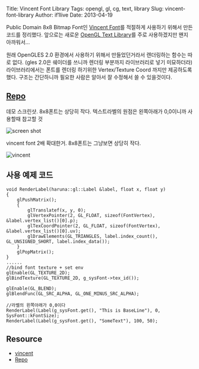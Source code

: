 Title: Vincent Font Library
Tags: opengl, gl, cg, text, library
Slug: vincent-font-library
Author: if1live
Date: 2013-04-19

Public Domain 8x8 Bitmap Font인 [Vincent Font][vincent]를 적절하게 사용하기 위해서 만든 코드를 정리했다.
앞으로는 새로운 [OpenGL Text Library]({filename}opengl-text-library.md)를 주로 사용하겠지만 왠지 아까워서...

원래 OpenGLES 2.0 환경에서 사용하기 위해서 만들었던거라서 렌더링하는 함수는 따로 없다. (gles 2.0은 쉐이더를 쓰니까 렌더링 부분까지 라이브러리로 넣기 미묘하더라)
라이브러리에서는 폰트를 렌더링 하기위한 Vertex/Texture Coord 까지만 제공하도록했다. 구조는 간단하니까 필요한 사람은 알아서 잘 수정해서 쓸 수 있을것이다.

## [Repo][repo]

데모 스크린샷. 8x8폰트는 상당히 작다.
텍스트라벨의 원점은 왼쪽아래가 0,0이니까 사용할때 참고할 것

![screen shot]({filename}../static/vincent-font-library/screenshot.png)

vincent font 2배 확대한거. 8x8폰트는 그냥보면 상당히 작다.

![vincent]({filename}../static/vincent-font-library/vincent.png)

## 사용 예제 코드
```
void RenderLabel(haruna::gl::Label &label, float x, float y)
{
	glPushMatrix();
	{
		glTranslatef(x, y, 0);
		glVertexPointer(2, GL_FLOAT, sizeof(FontVertex), &label.vertex_list()[0].p);
		glTexCoordPointer(2, GL_FLOAT, sizeof(FontVertex), &label.vertex_list()[0].uv);
		glDrawElements(GL_TRIANGLES, label.index_count(), GL_UNSIGNED_SHORT, label.index_data());
	}
	glPopMatrix();
}
......
//bind font texture + set env
glEnable(GL_TEXTURE_2D);
glBindTexture(GL_TEXTURE_2D, g_sysFont->tex_id());

glEnable(GL_BLEND);
glBlendFunc(GL_SRC_ALPHA, GL_ONE_MINUS_SRC_ALPHA);

//라벨의 왼쪽아래가 0,0이다
RenderLabel(Label(g_sysFont.get(), "This is BaseLine"), 0, SysFont::kFontSize);
RenderLabel(Label(g_sysFont.get(), "SomeText"), 100, 50);

```

## Resource
* [vincent][vincent]
* [Repo][repo]

[vincent]: http://forum.osdev.org/viewtopic.php?f=2&t=22033
[repo]: https://github.com/if1live/libsora.so-src/tree/master/vincent_font
